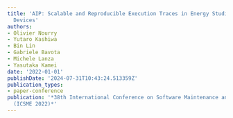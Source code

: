 ```yaml
---
title: 'AIP: Scalable and Reproducible Execution Traces in Energy Studies on Mobile
  Devices'
authors:
- Olivier Nourry
- Yutaro Kashiwa
- Bin Lin
- Gabriele Bavota
- Michele Lanza
- Yasutaka Kamei
date: '2022-01-01'
publishDate: '2024-07-31T10:43:24.513359Z'
publication_types:
- paper-conference
publication: '*38th International Conference on Software Maintenance and Evolution
  (ICSME 2022)*'
---
```

